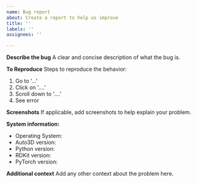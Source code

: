 ```yaml
---
name: Bug report
about: Create a report to help us improve
title: ''
labels: ''
assignees: ''

---
```


**Describe the bug**
A clear and concise description of what the bug is.

**To Reproduce**
Steps to reproduce the behavior:
1. Go to '...'
2. Click on '....'
3. Scroll down to '....'
4. See error

**Screenshots**
If applicable, add screenshots to help explain your problem.



**System information:**
 - Operating System:
- Auto3D version: 
- Python version:
- RDKit version:
- PyTorch version:

**Additional context**
Add any other context about the problem here.

